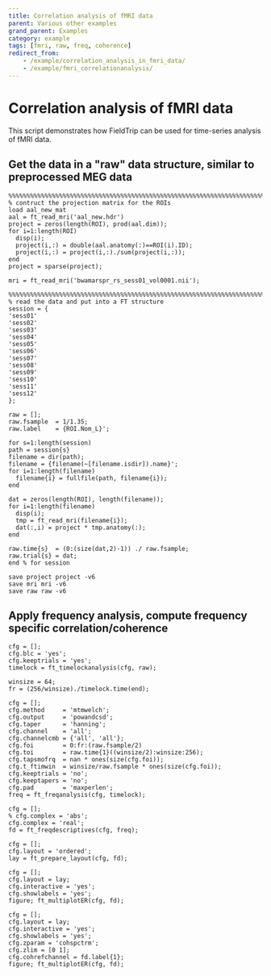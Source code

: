 ```yaml
---
title: Correlation analysis of fMRI data
parent: Various other examples
grand_parent: Examples
category: example
tags: [fmri, raw, freq, coherence]
redirect_from:
    - /example/correlation_analysis_in_fmri_data/
    - /example/fmri_correlationanalysis/
---
```


# Correlation analysis of fMRI data

This script demonstrates how FieldTrip can be used for time-series analysis of fMRI data.

## Get the data in a "raw" data structure, similar to preprocessed MEG data

    %%%%%%%%%%%%%%%%%%%%%%%%%%%%%%%%%%%%%%%%%%%%%%%%%%%%%%%%%%%%%%%%%%%%%%%%%%%%%%
    % contruct the projection matrix for the ROIs
    load aal_new_mat
    aal = ft_read_mri('aal_new.hdr')
    project = zeros(length(ROI), prod(aal.dim));
    for i=1:length(ROI)
      disp(i);
      project(i,:) = double(aal.anatomy(:)==ROI(i).ID);
      project(i,:) = project(i,:)./sum(project(i,:));
    end
    project = sparse(project);

    mri = ft_read_mri('bwamarspr_rs_sess01_vol0001.nii');

    %%%%%%%%%%%%%%%%%%%%%%%%%%%%%%%%%%%%%%%%%%%%%%%%%%%%%%%%%%%%%%%%%%%%%%%%%%%%%%
    % read the data and put into a FT structure
    session = {
    'sess01'
    'sess02'
    'sess03'
    'sess04'
    'sess05'
    'sess06'
    'sess07'
    'sess08'
    'sess09'
    'sess10'
    'sess11'
    'sess12'
    };

    raw = [];
    raw.fsample  = 1/1.35;
    raw.label    = {ROI.Nom_L}';

    for s=1:length(session)
    path = session{s}
    filename = dir(path);
    filename = {filename(~[filename.isdir]).name}';
    for i=1:length(filename)
      filename{i} = fullfile(path, filename{i});
    end

    dat = zeros(length(ROI), length(filename));
    for i=1:length(filename)
      disp(i);
      tmp = ft_read_mri(filename{i});
      dat(:,i) = project * tmp.anatomy(:);
    end

    raw.time{s}  = (0:(size(dat,2)-1)) ./ raw.fsample;
    raw.trial{s} = dat;
    end % for session

    save project project -v6
    save mri mri -v6
    save raw raw -v6

## Apply frequency analysis, compute frequency specific correlation/coherence

    cfg = [];
    cfg.blc = 'yes';
    cfg.keeptrials = 'yes';
    timelock = ft_timelockanalysis(cfg, raw);

    winsize = 64;
    fr = (256/winsize)./timelock.time(end);

    cfg = [];
    cfg.method     = 'mtmwelch';
    cfg.output     = 'powandcsd';
    cfg.taper      = 'hanning';
    cfg.channel    = 'all';
    cfg.channelcmb = {'all', 'all'};
    cfg.foi        = 0:fr:(raw.fsample/2)
    cfg.toi        = raw.time{1}((winsize/2):winsize:256);
    cfg.tapsmofrq  = nan * ones(size(cfg.foi));
    cfg.t_ftimwin  = winsize/raw.fsample * ones(size(cfg.foi));
    cfg.keeptrials = 'no';
    cfg.keeptapers = 'no';
    cfg.pad        = 'maxperlen';
    freq = ft_freqanalysis(cfg, timelock);

    cfg = [];
    % cfg.complex = 'abs';
    cfg.complex = 'real';
    fd = ft_freqdescriptives(cfg, freq);

    cfg = [];
    cfg.layout = 'ordered';
    lay = ft_prepare_layout(cfg, fd);

    cfg = [];
    cfg.layout = lay;
    cfg.interactive = 'yes';
    cfg.showlabels = 'yes';
    figure; ft_multiplotER(cfg, fd);

    cfg = [];
    cfg.layout = lay;
    cfg.interactive = 'yes';
    cfg.showlabels = 'yes';
    cfg.zparam = 'cohspctrm';
    cfg.zlim = [0 1];
    cfg.cohrefchannel = fd.label{1};
    figure; ft_multiplotER(cfg, fd);
